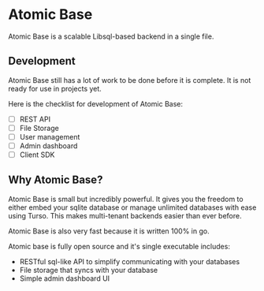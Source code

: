 # Atomic Base

Atomic Base is a scalable Libsql-based backend in a single file.

## Development

Atomic Base still has a lot of work to be done before it is complete. It is not ready for use in projects yet.

Here is the checklist for development of Atomic Base:
- [ ] REST API
- [ ] File Storage
- [ ] User management
- [ ] Admin dashboard
- [ ] Client SDK

## Why Atomic Base?

Atomic Base is small but incredibly powerful. It gives you the freedom to either embed your sqlite database or manage unlimited databases with ease using Turso. This makes multi-tenant backends easier than ever before.

Atomic Base is also very fast because it is written 100% in go.

Atomic base is fully open source and it's single executable includes:
- RESTful sql-like API to simplify communicating with your databases
- File storage that syncs with your database
- Simple admin dashboard UI
